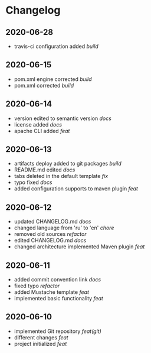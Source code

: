 # Changelog
## 2020-06-28
- travis-ci configuration added *build*
## 2020-06-15
- pom.xml engine corrected *build*
- pom.xml corrected *build*
## 2020-06-14
- version edited to semantic version *docs*
- license added *docs*
- apache CLI added *feat*
## 2020-06-13
- artifacts deploy added  to git packages *build*
- README.md edited *docs*
- tabs deleted in the default template *fix*
- typo fixed *docs*
- added configuration supports to maven plugin *feat*
## 2020-06-12
- updated CHANGELOG.md *docs*
- changed language from &#39;ru&#39; to &#39;en&#39; *chore*
- removed old sources *refactor*
- edited CHANGELOG.md *docs*
- changed architecture implemented Maven plugin *feat*
## 2020-06-11
- added commit convention link *docs*
- fixed typo *refactor*
- added Mustache template *feat*
- implemented basic functionality *feat*
## 2020-06-10
- implemented Git repository *feat(git)*
- different changes *feat*
- project initialized *feat*
